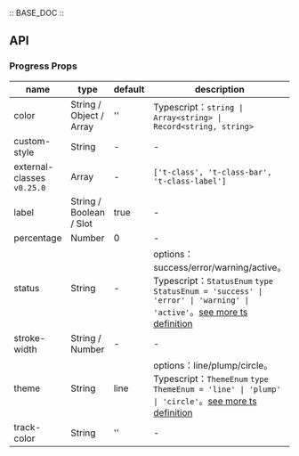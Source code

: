 :: BASE_DOC ::

## API
### Progress Props

name | type | default | description | required
-- | -- | -- | -- | --
color | String / Object / Array | '' | Typescript：`string \| Array<string> \| Record<string, string>` | N
custom-style | String | - | \- | N
external-classes `v0.25.0` | Array | - | `['t-class', 't-class-bar', 't-class-label']` | N
label | String / Boolean / Slot | true | \- | N
percentage | Number | 0 | \- | N
status | String | - | options：success/error/warning/active。Typescript：`StatusEnum` `type StatusEnum = 'success' \| 'error' \| 'warning' \| 'active'`。[see more ts definition](https://github.com/Tencent/tdesign-miniprogram/tree/develop/src/progress/type.ts) | N
stroke-width | String / Number | - | \- | N
theme | String | line | options：line/plump/circle。Typescript：`ThemeEnum` `type ThemeEnum = 'line' \| 'plump' \| 'circle'`。[see more ts definition](https://github.com/Tencent/tdesign-miniprogram/tree/develop/src/progress/type.ts) | N
track-color | String | '' | \- | N
